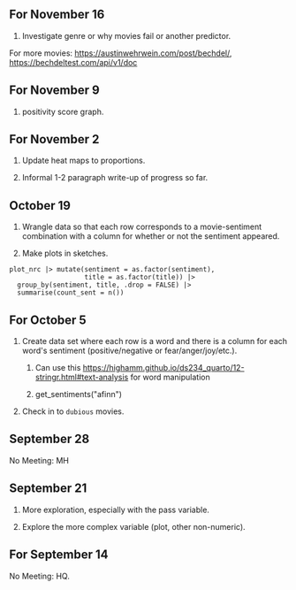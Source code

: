## For November 16

1. Investigate genre or why movies fail or another predictor.

For more movies: <https://austinwehrwein.com/post/bechdel/>, <https://bechdeltest.com/api/v1/doc>


## For November 9

1. positivity score graph.

## For November 2

1. Update heat maps to proportions.

2. Informal 1-2 paragraph write-up of progress so far.

## October 19

1. Wrangle data so that each row corresponds to a movie-sentiment combination with a column for whether or not the sentiment appeared.

2. Make plots in sketches.

```
plot_nrc |> mutate(sentiment = as.factor(sentiment),
                   title = as.factor(title)) |>
  group_by(sentiment, title, .drop = FALSE) |>
  summarise(count_sent = n())
```

## For October 5

1. Create data set where each row is a word and there is a column for each word's sentiment (positive/negative or fear/anger/joy/etc.).

    1. Can use this <https://highamm.github.io/ds234_quarto/12-stringr.html#text-analysis> for word manipulation
    
    1. get_sentiments("afinn")

1. Check in to `dubious` movies.

## September 28

No Meeting: MH

## September 21

1. More exploration, especially with the pass variable.

2. Explore the more complex variable (plot, other non-numeric).

## For September 14

No Meeting: HQ.

